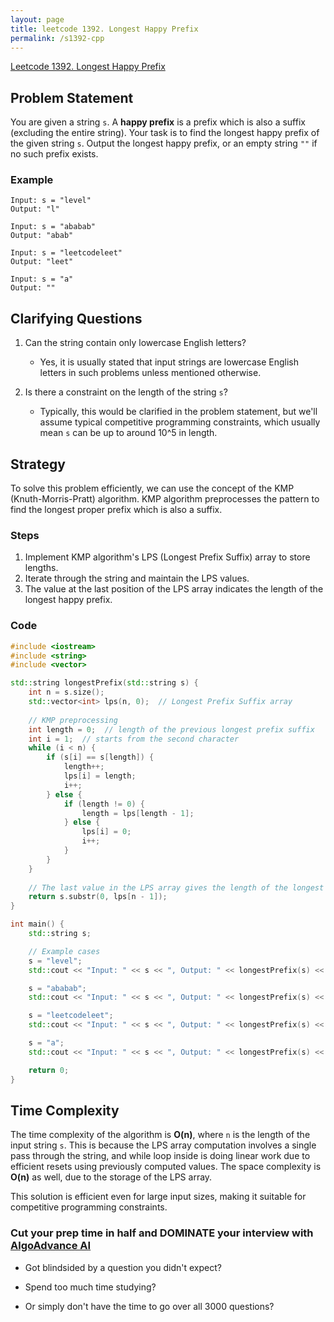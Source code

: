 ```yaml
---
layout: page
title: leetcode 1392. Longest Happy Prefix
permalink: /s1392-cpp
---
```

[Leetcode 1392. Longest Happy Prefix](https://algoadvance.github.io/algoadvance/l1392)
## Problem Statement

You are given a string `s`. A **happy prefix** is a prefix which is also a suffix (excluding the entire string). Your task is to find the longest happy prefix of the given string `s`. Output the longest happy prefix, or an empty string `""` if no such prefix exists.

### Example
```
Input: s = "level"
Output: "l"

Input: s = "ababab"
Output: "abab"

Input: s = "leetcodeleet"
Output: "leet"

Input: s = "a"
Output: ""
```

## Clarifying Questions
1. Can the string contain only lowercase English letters?
   - Yes, it is usually stated that input strings are lowercase English letters in such problems unless mentioned otherwise.

2. Is there a constraint on the length of the string `s`?
   - Typically, this would be clarified in the problem statement, but we'll assume typical competitive programming constraints, which usually mean `s` can be up to around 10^5 in length.

## Strategy

To solve this problem efficiently, we can use the concept of the KMP (Knuth-Morris-Pratt) algorithm. KMP algorithm preprocesses the pattern to find the longest proper prefix which is also a suffix.

### Steps
1. Implement KMP algorithm's LPS (Longest Prefix Suffix) array to store lengths.
2. Iterate through the string and maintain the LPS values.
3. The value at the last position of the LPS array indicates the length of the longest happy prefix.

### Code

```cpp
#include <iostream>
#include <string>
#include <vector>

std::string longestPrefix(std::string s) {
    int n = s.size();
    std::vector<int> lps(n, 0);  // Longest Prefix Suffix array
    
    // KMP preprocessing
    int length = 0;  // length of the previous longest prefix suffix
    int i = 1;  // starts from the second character
    while (i < n) {
        if (s[i] == s[length]) {
            length++;
            lps[i] = length;
            i++;
        } else {
            if (length != 0) {
                length = lps[length - 1];
            } else {
                lps[i] = 0;
                i++;
            }
        }
    }
    
    // The last value in the LPS array gives the length of the longest happy prefix
    return s.substr(0, lps[n - 1]);
}

int main() {
    std::string s;

    // Example cases
    s = "level";
    std::cout << "Input: " << s << ", Output: " << longestPrefix(s) << std::endl;

    s = "ababab";
    std::cout << "Input: " << s << ", Output: " << longestPrefix(s) << std::endl;

    s = "leetcodeleet";
    std::cout << "Input: " << s << ", Output: " << longestPrefix(s) << std::endl;

    s = "a";
    std::cout << "Input: " << s << ", Output: " << longestPrefix(s) << std::endl;

    return 0;
}
```

## Time Complexity

The time complexity of the algorithm is **O(n)**, where `n` is the length of the input string `s`. This is because the LPS array computation involves a single pass through the string, and while loop inside is doing linear work due to efficient resets using previously computed values. The space complexity is **O(n)** as well, due to the storage of the LPS array.

This solution is efficient even for large input sizes, making it suitable for competitive programming constraints.


### Cut your prep time in half and DOMINATE your interview with [AlgoAdvance AI](https://algoAdvance.com)

- Got blindsided by a question you didn't expect?

- Spend too much time studying?

- Or simply don't have the time to go over all 3000 questions?

